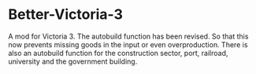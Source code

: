 # Better-Victoria-3
A mod for Victoria 3. The autobuild function has been revised. So that this now prevents missing goods in the input or even overproduction. There is also an autobuild function for the construction sector, port, railroad, university and the government building.
